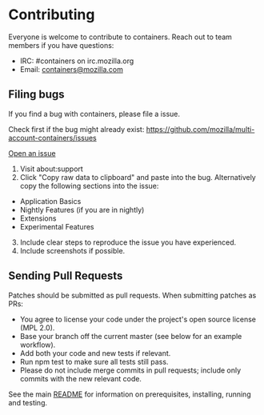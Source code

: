 # Contributing

Everyone is welcome to contribute to containers. Reach out to team members if you have questions:

- IRC: #containers on irc.mozilla.org
- Email: containers@mozilla.com

## Filing bugs

If you find a bug with containers, please file a issue.

Check first if the bug might already exist: https://github.com/mozilla/multi-account-containers/issues

[Open an issue](https://github.com/mozilla/multi-account-containers/issues/new)

1. Visit about:support
2. Click "Copy raw data to clipboard" and paste into the bug. Alternatively copy the following sections into the issue:
  - Application Basics
  - Nightly Features (if you are in nightly)
  - Extensions
  - Experimental Features
3. Include clear steps to reproduce the issue you have experienced.
4. Include screenshots if possible.

## Sending Pull Requests

Patches should be submitted as pull requests. When submitting patches as PRs:

- You agree to license your code under the project's open source license (MPL 2.0).
- Base your branch off the current master (see below for an example workflow).
- Add both your code and new tests if relevant.
- Run npm test to make sure all tests still pass.
- Please do not include merge commits in pull requests; include only commits with the new relevant code.

See the main [README](./README.md) for information on prerequisites, installing, running and testing.

